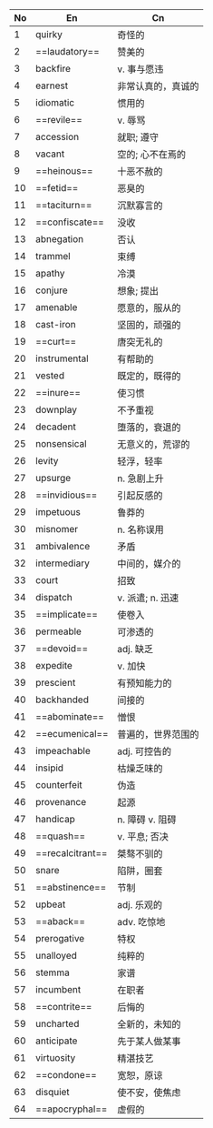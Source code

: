 
| No  | En               | Cn           |
| --- | ---------------- | ------------ |
| 1   | quirky           | 奇怪的          |
| 2   | ==laudatory==    | 赞美的          |
| 3   | backfire         | v. 事与愿违      |
| 4   | earnest          | 非常认真的，真诚的    |
| 5   | idiomatic        | 惯用的          |
| 6   | ==revile==       | v. 辱骂        |
| 7   | accession        | 就职; 遵守       |
| 8   | vacant           | 空的; 心不在焉的    |
| 9   | ==heinous==      | 十恶不赦的        |
| 10  | ==fetid==        | 恶臭的          |
| 11  | ==taciturn==     | 沉默寡言的        |
| 12  | ==confiscate==   | 没收           |
| 13  | abnegation       | 否认           |
| 14  | trammel          | 束缚           |
| 15  | apathy           | 冷漠           |
| 16  | conjure          | 想象; 提出       |
| 17  | amenable         | 愿意的，服从的      |
| 18  | cast-iron        | 坚固的，顽强的      |
| 19  | ==curt==         | 唐突无礼的        |
| 20  | instrumental     | 有帮助的         |
| 21  | vested           | 既定的，既得的      |
| 22  | ==inure==        | 使习惯          |
| 23  | downplay         | 不予重视         |
| 24  | decadent         | 堕落的，衰退的      |
| 25  | nonsensical      | 无意义的，荒谬的     |
| 26  | levity           | 轻浮，轻率        |
| 27  | upsurge          | n. 急剧上升      |
| 28  | ==invidious==    | 引起反感的        |
| 29  | impetuous        | 鲁莽的          |
| 30  | misnomer         | n. 名称误用      |
| 31  | ambivalence      | 矛盾           |
| 32  | intermediary     | 中间的，媒介的      |
| 33  | court            | 招致           |
| 34  | dispatch         | v. 派遣; n. 迅速 |
| 35  | ==implicate==    | 使卷入          |
| 36  | permeable        | 可渗透的         |
| 37  | ==devoid==       | adj. 缺乏      |
| 38  | expedite         | v. 加快        |
| 39  | prescient        | 有预知能力的       |
| 40  | backhanded       | 间接的          |
| 41  | ==abominate==    | 憎恨           |
| 42  | ==ecumenical==   | 普遍的，世界范围的    |
| 43  | impeachable      | adj. 可控告的    |
| 44  | insipid          | 枯燥乏味的        |
| 45  | counterfeit      | 伪造           |
| 46  | provenance       | 起源           |
| 47  | handicap         | n. 障碍 v. 阻碍  |
| 48  | ==quash==        | v. 平息; 否决    |
| 49  | ==recalcitrant== | 桀骜不驯的        |
| 50  | snare            | 陷阱，圈套        |
| 51  | ==abstinence==   | 节制           |
| 52  | upbeat           | adj. 乐观的     |
| 53  | ==aback==        | adv. 吃惊地     |
| 54  | prerogative      | 特权           |
| 55  | unalloyed        | 纯粹的          |
| 56  | stemma           | 家谱           |
| 57  | incumbent        | 在职者          |
| 58  | ==contrite==     | 后悔的          |
| 59  | uncharted        | 全新的，未知的      |
| 60  | anticipate       | 先于某人做某事      |
| 61  | virtuosity       | 精湛技艺         |
| 62  | ==condone==      | 宽恕，原谅        |
| 63  | disquiet         | 使不安，使焦虑      |
| 64  | ==apocryphal==   | 虚假的          |
